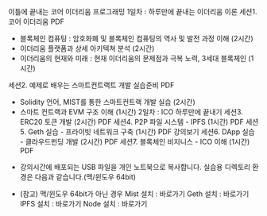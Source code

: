 이틀에 끝내는 코어 이더리움 프로그래밍
1일차 : 하루만에 끝내는 이더리움 이론
세션1. 코어 이더리움 PDF
- 블록체인 컴퓨팅 : 암호화폐 및 블록체인 컴퓨팅의 역사 및 발전 과정 이해 (2시간)
- 이더리움 플랫폼과 상세 아키텍쳐 분석 (2시간)
- 이더리움의 현재와 미래 : 현재 이더리움의 문제점과 극복 노력, 3세대 블록체인 (1시간) 

세션2. 예제로 배우는 스마트컨트랙트 개발 실습준비 PDF
- Solidity 언어, MIST를 통한 스마트컨트랙 개발 실습 (2시간)
- 스마트 컨트랙과 EVM 구조 이해 (1시간)
2일차 : ICO 하루만에 끝내기
세션3. ERC20 토큰 개발 (2시간) PDF
세션4. P2P 파일 시스템 - IPFS (1시간) PDF
세션5. Geth 실습 - 프라이빗 네트워크 구축 (1시간) PDF 강의보기
세션6. DApp 실습 - 클라우드펀딩 개발 (2시간) PDF
세션7. 블록체인 비지니스 - ICO 이해 (1시간) PDF 



 * 강의시간에 배포되는 USB 파일을 개인 노트북으로 복사합니다.
  실습용 디렉토리 환경은 다음과 같습니다.(맥/윈도우 64bit)


 * (참고) 맥/윈도우 64bit가 아닌 경우
Mist 설치 : 바로가기
Geth 설치 : 바로가기
IPFS 설치 : 바로가기
Node 설치 : 바로가기